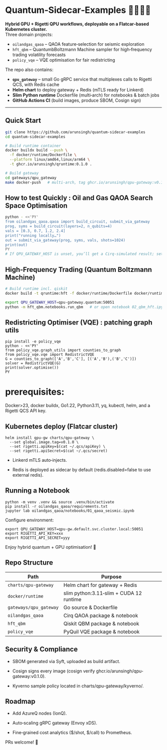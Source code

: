 # Quantum‑Sidecar‑Examples 🚀🔗🧑‍🚀  

**Hybrid GPU + Rigetti QPU workflows, deployable on a Flatcar‑based Kubernetes cluster.**  
Three domain projects:

* `oilandgas_qaoa` – QAOA feature‑selection for seismic exploration  
* `hft_qbm` – QuantumbBoltzmann Machine sampler for high‑frequency trading volatility forecasts  
* `policy_vqe` – VQE optimisation for fair redistricting

The repo also contains:

* **`qpu_gateway`** – small Go gRPC service that multiplexes calls to Rigetti QCS, with Redis cache  
* **Helm chart** to deploy gateway + Redis (mTLS ready for Linkerd)  
* **Slim Python runtime** Dockerfile (multi‑arch) for notebooks & batch jobs  
* **GitHub Actions CI** (build images, produce SBOM, Cosign sign)  

---

## Quick Start

```bash
git clone https://github.com/arunsingh/quantum-sidecar-examples
cd quantum-sidecar-examples

# Build runtime container
docker buildx build --push \
  -f docker/runtime/Dockerfile \
  --platform linux/amd64,linux/arm64 \
  -t ghcr.io/arunsingh/qruntime:0.1.0 .

# Build gateway
cd gateways/qpu_gateway
make docker-push   # multi-arch, tag ghcr.io/arunsingh/qpu-gateway:v0.1.0

```

## How to test Quickly : Oil and Gas QAOA Search Space Optimisation

```bash
python - <<'PY'
from oilandgas_qaoa.qaoa import build_circuit, submit_via_gateway
prog, syms = build_circuit(layers=2, n_qubits=4)
vals = [0.3, 0.7, 1.2, 2.4]
print("running locally…")
out = submit_via_gateway(prog, syms, vals, shots=1024)
print(out)
PY
# If QPU_GATEWAY_HOST is unset, you’ll get a Cirq-simulated result; set the env and it will route through the gateway 
```

## High‑Frequency Trading (Quantum Boltzmann Machine)

```bash
# Build runtime incl. qiskit
docker build -t qruntime:hft -f docker/runtime/Dockerfile docker/runtime

export QPU_GATEWAY_HOST=qpu-gateway.quantum:50051
python -m hft_qbm.notebooks.run_qbm   # or open notebook 02_qbm_hft.ipynb
```

## Redistricting Optimiser (VQE) : patching graph utils

```
pip install -e policy_vqe
python - <<'PY'
from policy_vqe.graph_utils import counties_to_graph
from policy_vqe.vqe import RedistrictVQE
G = counties_to_graph(['A','B','C'], [('A','B'),('B','C')])
solver = RedistrictVQE(G)
print(solver.optimise())
PY

```


# prerequisites:
Docker>23, docker buildx, Go1.22, Python3.11, yq, kubectl, helm, and a Rigetti QCS API key.

## Kubernetes deploy (Flatcar cluster)
```
helm install qpu-gw charts/qpu-gateway \
  --set global.image.tag=v0.1.0 \
  --set rigetti.apiKey=$(cat ~/.qcs/apiKey) \
  --set rigetti.apiSecret=$(cat ~/.qcs/secret)

```
- Linkerd mTLS auto‑injects.

- Redis is deployed as sidecar by default (redis.disabled=false to use external redis).

## Running a Notebook
```
python -m venv .venv && source .venv/bin/activate
pip install -r oilandgas_qaoa/requirements.txt
jupyter lab oilandgas_qaoa/notebooks/01_qaoa_seismic.ipynb

```
Configure environment:
```
export QPU_GATEWAY_HOST=qpu-gw.default.svc.cluster.local:50051
export RIGETTI_API_KEY=xxx
export RIGETTI_API_SECRET=yyy

```
Enjoy hybrid quantum + GPU optimisation! 🎉

## Repo Structure
| Path                   | Purpose                                 |
| ---------------------- | --------------------------------------- |
| `charts/qpu-gateway`   | Helm chart for gateway + Redis          |
| `docker/runtime`       | slim python:3.11‑slim + CUDA 12 runtime |
| `gateways/qpu_gateway` | Go source & Dockerfile                  |
| `oilandgas_qaoa`       | Cirq QAOA package & notebook            |
| `hft_qbm`              | Qiskit QBM package & notebook           |
| `policy_vqe`           | PyQuil VQE package & notebook           |


## Security & Compliance

- SBOM generated via Syft, uploaded as build artifact.

- Cosign signs every image (cosign verify ghcr.io/arunsingh/qpu-gateway:v0.1.0).

- Kyverno sample policy located in charts/qpu-gateway/kyverno/.

## Roadmap

- Add AzureQ nodes (IonQ).

- Auto‑scaling gRPC gateway (Envoy xDS).

- Fine‑grained cost analytics ($/shot, $/call) to Prometheus.

PRs welcome! 🙏
